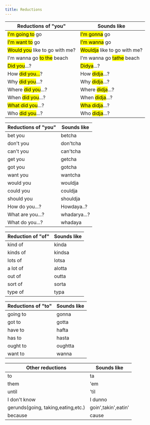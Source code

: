 ```yaml
---
title: Reductions
---
```


|Reductions of "you"|Sounds like|
|-|-|
|<mark>I'm going to</mark> go|<mark>I'm gonna</mark> go|
|<mark>I'm want to</mark> go|<mark>I'm wanna</mark> go|
|<mark>Would you</mark> like to go with me?|<mark>Wouldja</mark> like to go with me?
|I'm wanna go <mark>to the</mark> beach|I'm wanna go <mark>tathe</mark> beach
|<mark>Did you</mark>...?|<mark>Didya</mark>...?|
|How <mark>did you...</mark>?|How <mark>didja</mark>...?
|Why <mark>did you</mark>...?|Why <mark>didja</mark>...?
|Where <mark>did you</mark>...?|Where <mark>didja</mark>...?
|When <mark>did you</mark>...?|When <mark>didja</mark>...?
|<mark>What did you</mark>...?|<mark>Wha didja</mark>...?
|Who <mark>did you</mark>...?|Who <mark>didja</mark>...?

|Reductions of "you"|Sounds like|
|-|-|
|bet you|betcha|
|don't you|don'tcha|
|can't you|can'tcha|
|get you|getcha|
|got you|gotcha|
|want you|wantcha|
|would you|wouldja|
|could you|couldja
|should you|shouldja
|How do you...?|Howdaya..?|
|What are you...?|whadarya...?|
|What do you...?|whadaya

|Reduction of "of"|Sounds like|
|-|-|
|kind of|kinda|
|kinds of|kindsa|
|lots of|lotsa|
|a lot of|alotta|
|out of|outta|
|sort of|sorta|
|type of|typa|

|Reductions of "to"|Sounds like
|-|-
|going to|gonna
|got to|gotta
|have to|hafta
|has to|hasta
|ought to|oughtta
|want to|wanna

|Other reductions|Sounds like
|-|-
|to|ta
|them|'em
|until|'til
I don't know|I dunno
gerunds(going, taking,eating,etc.)|goin',takin',eatin'
because|cause
